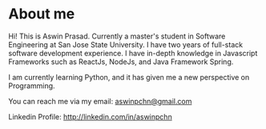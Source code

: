 # About me

Hi! This is Aswin Prasad. Currently a master's student in Software Engineering at San Jose State University. I have two years of full-stack software development experience. I have in-depth knowledge in Javascript Frameworks such as ReactJs, NodeJs, and Java Framework Spring.

I am currently learning Python, and it has given me a new perspective on Programming.

You can reach me via my email: aswinpchn@gmail.com

Linkedin Profile: http://linkedin.com/in/aswinpchn
